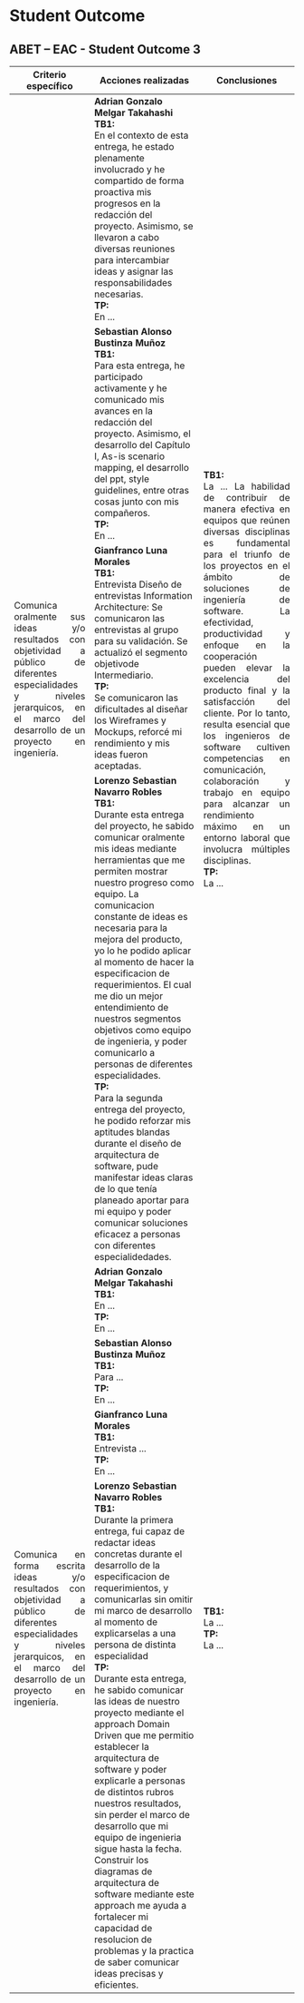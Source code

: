 # Student Outcome

## ABET – EAC - Student Outcome 3

<div align="center">
   <table>
      <thead>
         <tr>
            <th style="text-align: center;">Criterio específico</th>
            <th style="text-align: center;">Acciones realizadas</th>
            <th style="text-align: center;">Conclusiones</th>
         </tr>
      </thead>
      <tbody>
         <tr>
            <td rowspan="5" style="text-align: justify;">Comunica oralmente sus ideas y/o resultados con objetividad a público de diferentes especialidades y niveles jerarquicos, en el marco del desarrollo de un proyecto en ingeniería.</td>
         </tr>
         <tr>
            <td><strong>Adrian Gonzalo Melgar Takahashi
            </br>TB1:</strong></br>
            En el contexto de esta entrega, he estado plenamente involucrado y he compartido de forma proactiva mis progresos en la redacción del proyecto. Asimismo, se llevaron a cabo diversas reuniones para intercambiar ideas y asignar las responsabilidades necesarias.
            </br><strong>TP:</strong></br>
            En ...
            </td>
            <td rowspan="4" style="text-align: justify;">
            <strong>TB1:</strong></br>
            La ...
            La habilidad de contribuir de manera efectiva en equipos que reúnen diversas disciplinas es fundamental para el triunfo de los proyectos en el ámbito de soluciones de ingeniería de software. La efectividad, productividad y enfoque en la cooperación pueden elevar la excelencia del producto final y la satisfacción del cliente. Por lo tanto, resulta esencial que los ingenieros de software cultiven competencias en comunicación, colaboración y trabajo en equipo para alcanzar un rendimiento máximo en un entorno laboral que involucra múltiples disciplinas.
            </br><strong>TP:</strong></br>
            La ...
            </td>
         </tr>
         <tr>
            <td><strong>Sebastian Alonso Bustinza Muñoz
            </br>TB1:</strong></br>
            Para esta entrega, he participado activamente y he comunicado mis avances en la redacción del proyecto. Asimismo, el desarrollo del Capítulo I, As-is scenario mapping, el desarrollo del ppt, style guidelines, entre otras cosas junto con mis compañeros.
            </br><strong>TP:</strong></br>
            En ...
            </td>
         </tr>
         <tr>
            <td><strong>Gianfranco Luna Morales
            </br>TB1:</strong></br>
            Entrevista Diseño de entrevistas Information Architecture: Se comunicaron las entrevistas al grupo para su validación.
            Se actualizó el segmento objetivode Intermediario.
            </br><strong>TP:</strong></br>
            Se comunicaron las dificultades al diseñar los Wireframes y Mockups, reforcé mi rendimiento y mis ideas fueron aceptadas.
            </td>
         </tr>
         <tr>
           <td><strong>Lorenzo Sebastian Navarro Robles
           </br>TB1:</strong></br>
            Durante esta entrega del proyecto, he sabido comunicar oralmente mis ideas mediante herramientas que me permiten mostrar nuestro progreso como equipo. La comunicacion constante de ideas es necesaria para la mejora del producto, yo lo he podido aplicar al momento de hacer la especificacion de requerimientos. El cual me dio un mejor entendimiento de nuestros segmentos objetivos como equipo de ingenieria, y poder comunicarlo a personas de diferentes especialidades.
           </br><strong>TP:</strong></br>
            Para la segunda entrega del proyecto, he podido reforzar mis aptitudes blandas durante el diseño de arquitectura de software, pude manifestar ideas claras de lo que tenía planeado aportar para mi equipo y poder comunicar soluciones eficacez a personas con diferentes especialidedades.
           </td>
         </tr>
         <tr>
            <td rowspan="5" style="text-align: justify;">Comunica en forma escrita ideas y/o resultados con objetividad a público de diferentes especialidades y niveles jerarquicos, en el marco del desarrollo de un proyecto en ingeniería.</td>
         </tr>
         <tr>
            <td><strong>Adrian Gonzalo Melgar Takahashi
            </br>TB1:</strong></br>
            En ...
            </br><strong>TP:</strong></br>
            En ...
            </td>
            <td rowspan="4" style="text-align: justify;">
            <strong>TB1:</strong></br>
            La ...
            </br><strong>TP:</strong></br>
            La ...
            </td>
         </tr>
         <tr>
            <td><strong>Sebastian Alonso Bustinza Muñoz
            </br>TB1:</strong></br>
            Para ...
            </br><strong>TP:</strong></br>
            En ...
            </td>
         </tr>
         <tr>
            <td><strong>Gianfranco Luna Morales
            </br>TB1:</strong></br>
            Entrevista ...
            </br><strong>TP:</strong></br>
            En ...
            </td>
         </tr>
         <tr>
            <td><strong>Lorenzo Sebastian Navarro Robles
            </br>TB1:</strong></br>
            Durante la primera entrega, fui capaz de redactar ideas concretas durante el desarrollo de la especificacion de requerimientos, y comunicarlas sin omitir mi marco de desarrollo al momento de explicarselas a una persona de distinta especialidad
            </br><strong>TP:</strong></br>
            Durante esta entrega, he sabido comunicar las ideas de nuestro proyecto mediante el approach Domain Driven que me permitio establecer la arquitectura de software y poder explicarle a personas de distintos rubros nuestros resultados, sin perder el marco de desarrollo que mi equipo de ingenieria sigue hasta la fecha. Construir los diagramas de arquitectura de software mediante este approach me ayuda a fortalecer mi capacidad de resolucion de problemas y la practica de saber comunicar ideas precisas y eficientes.
            </td>
         </tr>
      </tbody>
   </table>
</div>
